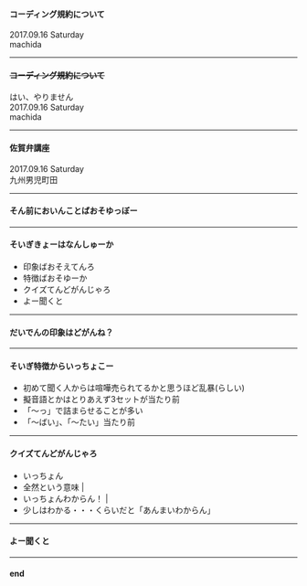 #### コーディング規約について

2017.09.16 Saturday  
machida

---

#### ~~コーディング規約について~~
はい、やりません  
2017.09.16 Saturday  
machida

---

#### 佐賀弁講座
2017.09.16 Saturday  
九州男児町田

---

#### そん前においんことばおそゆっぼー

---

#### そいぎきょーはなんしゅーか

- 印象ばおそえてんろ
- 特徴ばおそゆーか
- クイズてんどがんじゃろ
- よー聞くと

---

#### だいでんの印象はどがんね？

---

#### そいぎ特徴からいっちょこー

- 初めて聞く人からは喧嘩売られてるかと思うほど乱暴(らしい)
- 擬音語とかはとりあえず3セットが当たり前
- 「～っ」で詰まらせることが多い
- 「～ばい」、「～たい」当たり前

---

#### クイズてんどがんじゃろ

- いっちょん
 - 全然という意味 |
 - いっちょんわからん！ |
 - 少しはわかる・・・くらいだと「あんまいわからん」

---

#### よー聞くと

---

#### end
